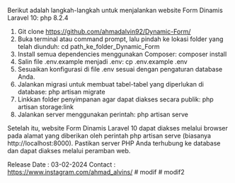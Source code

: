 Berikut adalah langkah-langkah untuk menjalankan website Form Dinamis Laravel 10:
php 8.2.4 

1. Git clone https://github.com/ahmadalvin92/Dynamic-Form/
2. Buka terminal atau command prompt, lalu pindah ke lokasi folder yang telah diunduh:
   cd path_ke_folder_Dynamic_Form
3. Install semua dependencies menggunakan Composer:
   composer install
4. Salin file .env.example menjadi .env:
   cp .env.example .env
5. Sesuaikan konfigurasi di file .env sesuai dengan pengaturan database Anda.
6. Jalankan migrasi untuk membuat tabel-tabel yang diperlukan di database:
   php artisan migrate
7. Linkkan folder penyimpanan agar dapat diakses secara publik:
   php artisan storage:link
8. Jalankan server menggunakan perintah:
   php artisan serve

Setelah itu, website Form Dinamis Laravel 10 dapat diakses melalui browser pada alamat yang diberikan oleh perintah php artisan serve (biasanya http://localhost:8000). Pastikan server PHP Anda terhubung ke database dan dapat diakses melalui peramban web.

Release Date : 03-02-2024
Contact : https://www.instagram.com/ahmad_alvins/
#   m o d i f 
 
 # modif2
